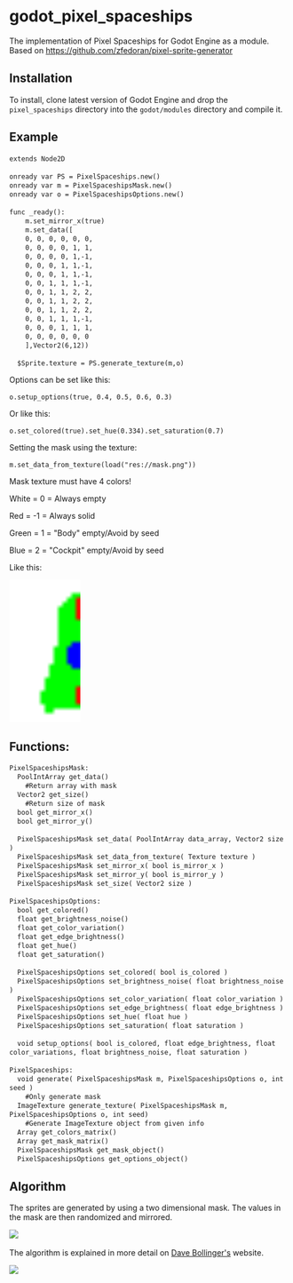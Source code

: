 # godot_pixel_spaceships
The implementation of Pixel Spaceships for Godot Engine as a module.
Based on https://github.com/zfedoran/pixel-sprite-generator

## Installation

To install, clone latest version of Godot Engine and drop the `pixel_spaceships` directory into the `godot/modules` directory and compile it.

## Example

```gdscript
extends Node2D

onready var PS = PixelSpaceships.new()
onready var m = PixelSpaceshipsMask.new()
onready var o = PixelSpaceshipsOptions.new()

func _ready():
	m.set_mirror_x(true)
	m.set_data([
	0, 0, 0, 0, 0, 0,
	0, 0, 0, 0, 1, 1,
	0, 0, 0, 0, 1,-1,
	0, 0, 0, 1, 1,-1,
	0, 0, 0, 1, 1,-1,
	0, 0, 1, 1, 1,-1,
	0, 0, 1, 1, 2, 2,
	0, 0, 1, 1, 2, 2,
	0, 0, 1, 1, 2, 2,
	0, 0, 1, 1, 1,-1,
	0, 0, 0, 1, 1, 1,
	0, 0, 0, 0, 0, 0
	],Vector2(6,12))
	  
  $Sprite.texture = PS.generate_texture(m,o)
```
Options can be set like this:
```gdscript
o.setup_options(true, 0.4, 0.5, 0.6, 0.3)
```
Or like this:
```gdscript
o.set_colored(true).set_hue(0.334).set_saturation(0.7)
```
Setting the mask using the texture:
```gdscript
m.set_data_from_texture(load("res://mask.png"))
```
Mask texture must have 4 colors!

White = 0 = Always empty

Red = -1 = Always solid

Green = 1 = "Body" empty/Avoid by seed

Blue = 2 = "Cockpit" empty/Avoid by seed

Like this:

<a href="https://github.com/DmitriySalnikov/godot_pixel_spaceships/blob/master/example/mask.png"><img src="https://github.com/DmitriySalnikov/godot_pixel_spaceships/blob/master/example/mask.png" width="128" ></a>

## Functions:
```
PixelSpaceshipsMask:
  PoolIntArray get_data()
    #Return array with mask
  Vector2 get_size()
    #Return size of mask
  bool get_mirror_x()
  bool get_mirror_y()
  
  PixelSpaceshipsMask set_data( PoolIntArray data_array, Vector2 size )
  PixelSpaceshipsMask set_data_from_texture( Texture texture )
  PixelSpaceshipsMask set_mirror_x( bool is_mirror_x )
  PixelSpaceshipsMask set_mirror_y( bool is_mirror_y )
  PixelSpaceshipsMask set_size( Vector2 size )
  
PixelSpaceshipsOptions:
  bool get_colored()
  float get_brightness_noise()
  float get_color_variation()
  float get_edge_brightness()
  float get_hue()
  float get_saturation()
  
  PixelSpaceshipsOptions set_colored( bool is_colored )
  PixelSpaceshipsOptions set_brightness_noise( float brightness_noise )
  PixelSpaceshipsOptions set_color_variation( float color_variation )
  PixelSpaceshipsOptions set_edge_brightness( float edge_brightness )
  PixelSpaceshipsOptions set_hue( float hue )
  PixelSpaceshipsOptions set_saturation( float saturation )
  
  void setup_options( bool is_colored, float edge_brightness, float color_variations, float brightness_noise, float saturation )
  
PixelSpaceships:
  void generate( PixelSpaceshipsMask m, PixelSpaceshipsOptions o, int seed )
    #Only generate mask
  ImageTexture generate_texture( PixelSpaceshipsMask m, PixelSpaceshipsOptions o, int seed)
    #Generate ImageTexture object from given info
  Array get_colors_matrix()
  Array get_mask_matrix()
  PixelSpaceshipsMask get_mask_object()
  PixelSpaceshipsOptions get_options_object()
```

## Algorithm

The sprites are generated by using a two dimensional mask. The values in the mask are then randomized and mirrored.

<a href="http://web.archive.org/web/20080228054410/http://www.davebollinger.com/works/pixelspaceships/"><img src="https://github.com/zfedoran/pixel-sprite-generator/raw/master/doc/algorithm-1.png"></a>

The algorithm is explained in more detail on [Dave Bollinger's](http://web.archive.org/web/20080228054410/http://www.davebollinger.com/works/pixelspaceships/) website.

<a href="http://web.archive.org/web/20080228054410/http://www.davebollinger.com/works/pixelspaceships/"><img src="https://github.com/zfedoran/pixel-sprite-generator/raw/master/doc/algorithm-0.png"></a>
